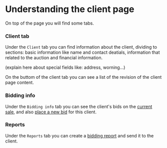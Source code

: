 # Understanding the client page

On top of the page you will find some tabs.

### Client tab
Under the `Client` tab you can find information about the client, dividing to sections: basic information like name and contact deatials, information that related to the auction and financial information.

(explain here about special fields like: address, worning...)


On the buttom of the client tab you can see a list of the revision of the client page content.

### Bidding info
Under the `Bidding info` tab you can see the client's bids on the [current sale](../sale/sale-context.md), and also [place a new bid](../client/how-to-place-a-bid-for-a-client.md) for this client.
 

### Reports
Under the `Reports` tab you can create a [bidding report](../client/how-to-send-a-bidding-report-to-a-client.md) and send it to the client.
